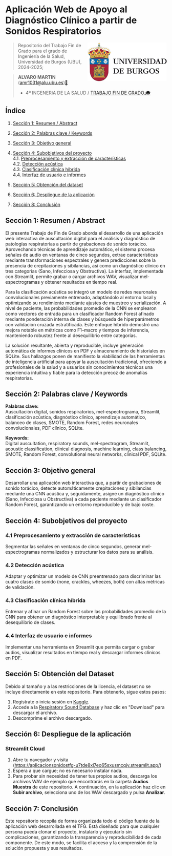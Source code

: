 # Aplicación Web de Apoyo al Diagnóstico Clínico a partir de Sonidos Respiratorios
<img src='INPUT/IMAGENES/escudoUBU.jpeg' align="right" height="120" />

> Repositorio del Trabajo Fin de Grado para el grado de Ingeniería de la Salud, Universidad de Burgos (UBU), 2024-2025;

> **ALVARO MARTIN** ([amr1031\@alu.ubu.es](mailto:amr1031@alu.ubu.es))[📩](https://emojipedia.org/shortcodes)
> - 4º INGENERIA DE LA SALUD / [TRABAJO FIN DE GRADO.](https://ubuvirtual.ubu.es/course/view.php?id=15233)[🎓](https://emojipedia.org/shortcodes) 


## Índice

1.  [Sección 1: Resumen / Abstract](#sección-1-resumen--abstract)  
2.  [Sección 2: Palabras clave / Keywords](#sección-2-palabras-clave--keywords)  
3.  [Sección 3: Objetivo general](#sección-3-objetivo-general)  
4.  [Sección 4: Subobjetivos del proyecto](#sección-4-subobjetivos-del-proyecto)  
    4.1. [Preprocesamiento y extracción de características](#subsección-41-preprocesamiento-y-extracción-de-características)  
    4.2. [Detección acústica](#subsección-42-detección-acústica)  
    4.3. [Clasificación clínica híbrida](#subsección-43-clasificación-clínica-híbrida)  
    4.4. [Interfaz de usuario e informes](#subsección-44-interfaz-de-usuario-e-informes)  

5.  [Sección 5: Obtención del dataset](#sección-5-obtención-del-dataset)  
6.  [Sección 6: Despliegue de la aplicación](#sección-6-despliegue-de-la-aplicación)  
7.  [Sección 8: Conclusión](#sección-8-conclusión)  
 


## Sección 1: Resumen / Abstract

El presente Trabajo de Fin de Grado aborda el desarrollo de una aplicación web interactiva de auscultación digital para el análisis y diagnóstico de patologías respiratorias a partir de grabaciones de sonido torácico. Aprovechando técnicas de aprendizaje automático, el sistema procesa señales de audio en ventanas de cinco segundos, extrae características mediante transformaciones espectrales y genera predicciones sobre la presencia de crepitaciones y sibilancias, así como un diagnóstico clínico en tres categorías (Sano, Infecciosa y Obstructiva). La interfaz, implementada con Streamlit, permite grabar o cargar archivos WAV, visualizar mel-espectrogramas y obtener resultados en tiempo real.

Para la clasificación acústica se integró un modelo de redes neuronales convolucionales previamente entrenado, adaptándolo al entorno local y optimizando su rendimiento mediante ajustes de muestreo y serialización. A nivel de paciente, las probabilidades promedio de la CNN se emplearon como vectores de entrada para un clasificador Random Forest afinado mediante ponderación interna de clases y búsqueda de hiperparámetros con validación cruzada estratificada. Este enfoque híbrido demostró una mejora notable en métricas como F1–macro y tiempos de inferencia, manteniendo robustez frente al desequilibrio entre categorías.


La solución resultante, abierta y reproducible, incluye generación automática de informes clínicos en PDF y almacenamiento de historiales en SQLite. Sus hallazgos ponen de manifiesto la viabilidad de las herramientas de inteligencia artificial para apoyar la auscultación tradicional, ofreciendo a profesionales de la salud y a usuarios sin conocimientos técnicos una experiencia intuitiva y fiable para la detección precoz de anomalías respiratorias.

## Sección 2: Palabras clave / Keywords

**Palabras clave:**  
Auscultación digital, sonidos respiratorios, mel-espectrograma, Streamlit, clasificación acústica, diagnóstico clínico, aprendizaje automático, balanceo de clases, SMOTE, Random Forest, redes neuronales convolucionales, PDF clínico, SQLite.

**Keywords:**  
Digital auscultation, respiratory sounds, mel-spectrogram, Streamlit, acoustic classification, clinical diagnosis, machine learning, class balancing, SMOTE, Random Forest, convolutional neural networks, clinical PDF, SQLite.

## Sección 3: Objetivo general

Desarrollar una aplicación web interactiva que, a partir de grabaciones de sonido torácico, detecte automáticamente crepitaciones y sibilancias mediante una CNN acústica y, seguidamente, asigne un diagnóstico clínico (Sano, Infecciosa u Obstructiva) a cada paciente mediante un clasificador Random Forest, garantizando un entorno reproducible y de bajo coste.


## Sección 4: Subobjetivos del proyecto

### 4.1 Preprocesamiento y extracción de características  
Segmentar las señales en ventanas de cinco segundos, generar mel-espectrogramas normalizados y estructurar los datos para su análisis.

### 4.2 Detección acústica  
Adaptar y optimizar un modelo de CNN preentrenado para discriminar las cuatro clases de sonido (none, crackles, wheezes, both) con altas métricas de validación.

### 4.3 Clasificación clínica híbrida  
Entrenar y afinar un Random Forest sobre las probabilidades promedio de la CNN para obtener un diagnóstico interpretable y equilibrado frente al desequilibrio de clases.

### 4.4 Interfaz de usuario e informes  
Implementar una herramienta en Streamlit que permita cargar o grabar audios, visualizar resultados en tiempo real y descargar informes clínicos en PDF.  

## Sección 5: Obtención del Dataset

Debido al tamaño y a las restricciones de la licencia, el dataset no se incluye directamente en este repositorio. Para obtenerlo, sigue estos pasos:

1. Regístrate o inicia sesión en [Kaggle](https://www.kaggle.com).
2. Accede a la [Respiratory Sound Database](https://www.kaggle.com/datasets/vbookshelf/respiratory-sound-database) y haz clic en "Download" para descargar el archivo.
3. Descomprime el archivo descargado.


## Sección 6: Despliegue de la aplicación

### Streamlit Cloud

1. Abre tu navegador y visita  
   (https://aplicacionsonidostfg-u7tde8xl7eo65sxusmcqjv.streamlit.app/)  
2. Espera a que cargue; no es necesario instalar nada.  
3. Para probar sin necesidad de tener tus propios audios, descarga los archivos WAV de ejemplo que encontrarás en la carpeta **Audios Muestra** de este repositorio. A continuación, en la aplicación haz clic en **Subir archivo**, selecciona uno de los WAV descargado y pulsa **Analizar**.  


## Sección 7: Conclusión

Este repositorio recopila de forma organizada todo el código fuente de la aplicación web desarrollada en el TFG. Está diseñado para que cualquier persona pueda clonar el proyecto, instalarlo y ejecutarlo sin complicaciones, garantizando la transparencia y reproducibilidad de cada componente. De este modo, se facilita el acceso y la comprensión de la solución propuesta y sus resultados.  
